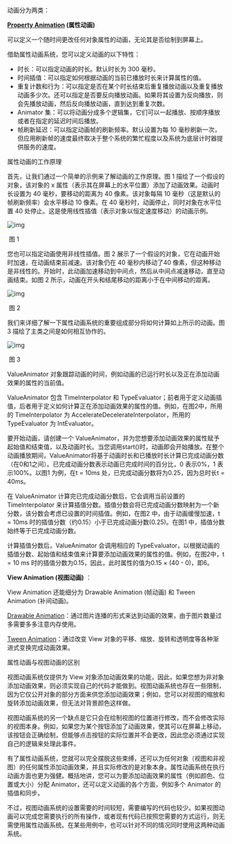 动画分为两类：

**[Property Animation](https://developer.android.google.cn/guide/topics/graphics/prop-animation) (属性动画)**

可以定义一个随时间更改任何对象属性的动画，无论其是否绘制到屏幕上。

借助属性动画系统，您可以定义动画的以下特性：

- 时长：可以指定动画的时长。默认时长为 300 毫秒。
- 时间插值：可以指定如何根据动画的当前已播放时长来计算属性的值。
- 重复计数和行为：可以指定是否在某个时长结束后重复播放动画以及重复播放动画多少次。还可以指定是否要反向播放动画。如果将其设置为反向播放，则会先播放动画，然后反向播放动画，直到达到重复次数。
- Animator 集：可以将动画分成多个逻辑集，它们可以一起播放、按顺序播放或者在指定的延迟时间后播放。
- 帧刷新延迟：可以指定动画帧的刷新频率。默认设置为每 10 毫秒刷新一次，但应用刷新帧的速度最终取决于整个系统的繁忙程度以及系统为底层计时器提供服务的速度。

属性动画的工作原理

首先，让我们通过一个简单的示例来了解动画的工作原理。图 1 描绘了一个假设的对象，该对象的 x 属性（表示其在屏幕上的水平位置）添加了动画效果。动画时长设置为 40 毫秒，要移动的距离为 40 像素。该对象每隔 10 毫秒（这是默认的帧刷新频率）会水平移动 10 像素。在 40 毫秒时，动画停止，同时对象在水平位置 40 处停止。这是使用线性插值（表示对象以恒定速度移动）的动画示例。

![img](https://developer.android.google.cn/images/animation/animation-linear.png)

​																							图 1

您也可以指定动画使用非线性插值。图 2 展示了一个假设的对象，它在动画开始时加速，在动画结束前减速。该对象仍在 40 毫秒内移动了40 像素，但这种移动是非线性的。开始时，此动画加速移动到中间点，然后从中间点减速移动，直至动画结束。如图 2 所示，动画在开头和结尾移动的距离小于在中间移动的距离。

![img](https://developer.android.google.cn/images/animation/animation-nonlinear.png)

​																							图 2

我们来详细了解一下属性动画系统的重要组成部分将如何计算如上所示的动画。图 3 描绘了主类之间是如何相互协作的。

![img](https://developer.android.google.cn/images/animation/valueanimator.png)

​																							图 3

ValueAnimator 对象跟踪动画的时间，例如动画的已运行时长以及正在添加动画效果的属性的当前值。

ValueAnimator 包含 TimeInterpolator 和 TypeEvaluator；前者用于定义动画插值，后者用于定义如何计算正在添加动画效果的属性的值。例如，在图2中，所用的 TimeInterpolator 为 AccelerateDecelerateInterpolator，所用的 TypeEvaluator 为 IntEvaluator。

要开始动画，请创建一个 ValueAnimator，并为您想要添加动画效果的属性赋予起始值和结束值，以及动画时长。当您调用start()时，动画即会开始播放。在整个动画播放期间，ValueAnimator将基于动画时长和已播放时长计算已完成动画分数（在0和1之间）。已完成动画分数表示动画已完成时间的百分比，0 表示0%，1 表示100%。以图1 为例，在t = 10ms 处，已完成动画分数将为0.25，因为总时长t = 40ms。

在 ValueAnimator 计算完已完成动画分数后，它会调用当前设置的 TimeInterpolator 来计算插值分数。插值分数会将已完成动画分数映射为一个新分数，该分数会考虑已设置的时间插值。例如，在图2 中，由于动画缓慢加速，t = 10ms 时的插值分数（约0.15）小于已完成动画分数(0.25)。在图1 中，插值分数始终等于已完成动画分数。

计算插值分数后，ValueAnimator 会调用相应的 TypeEvaluator，以根据动画的插值分数、起始值和结束值来计算要添加动画效果的属性的值。例如，在图2中，t = 10 ms 时的插值分数为0.15，因此，此时属性的值为0.15 × (40 - 0)，即6。

**View Animation (视图动画)** ：

View Animation 还能细分为 Drawable Animation (帧动画) 和 Tween Animation (补间动画)。

[Drawable Animation](https://blog.csdn.net/carson_ho/article/details/73087488)：通过图片连播的形式来达到动画的效果，由于图片数量过多需要多多注意内存使用。

[Tween Animation](https://blog.csdn.net/carson_ho/article/details/72827747)：通过改变 View 对象的平移、缩放、旋转和透明度等各种渐进式变换完成动画效果。

属性动画与视图动画的区别

视图动画系统仅提供为 View 对象添加动画效果的功能，因此，如果您想为非对象添加动画效果，则必须实现自己的代码才能做到。视图动画系统也存在一些限制，因为它仅公开对象的部分方面来供您添加动画效果；例如，您可以对视图的缩放和旋转添加动画效果，但无法对背景颜色这样做。

视图动画系统的另一个缺点是它只会在绘制视图的位置进行修改，而不会修改实际的视图本身。例如，如果您为某个按钮添加了动画效果，使其可以在屏幕上移动，该按钮会正确绘制，但能够点击按钮的实际位置并不会更改，因此您必须通过实现自己的逻辑来处理此事件。

有了属性动画系统，您就可以完全摆脱这些束缚，还可以为任何对象（视图和非视图）的任何属性添加动画效果，并且实际修改的是对象本身。属性动画系统在执行动画方面也更为强健。概括地讲，您可以为要添加动画效果的属性（例如颜色、位置或大小）分配 Animator，还可以定义动画的各个方面，例如多个 Animator 的插值和同步。

不过，视图动画系统的设置需要的时间较短，需要编写的代码也较少。如果视图动画可以完成您需要执行的所有操作，或者现有代码已按照您需要的方式运行，则无需使用属性动画系统。在某些用例中，也可以针对不同的情况同时使用这两种动画系统。

